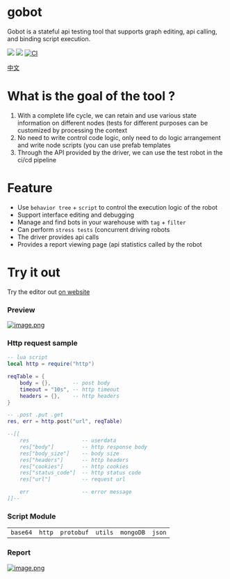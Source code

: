 # gobot
Gobot is a stateful api testing tool that supports graph editing, api calling, and binding script execution.

[![](https://img.shields.io/badge/%E6%96%87%E6%A1%A3-Doc-2ca5e0?style=flat&logo=github)](https://docs.gobot.fun/)
[![](https://img.shields.io/badge/Trello-Todo-2ca5e0?style=flat&logo=trello)](https://trello.com/b/8eDZ6h7n/)
[![CI](https://github.com/pojol/gobot/actions/workflows/dockerimage.yml/badge.svg?branch=develop)](https://github.com/pojol/gobot/actions/workflows/dockerimage.yml)

[中文](https://github.com/pojol/gobot/blob/master/README_CN.md)

# What is the goal of the tool ?
1. With a complete life cycle, we can retain and use various state information on different nodes (tests for different purposes can be customized by processing the context
2. No need to write control code logic, only need to do logic arrangement and write node scripts (you can use prefab templates
3. Through the API provided by the driver, we can use the test robot in the ci/cd pipeline

# Feature
* Use `behavior tree` + `script` to control the execution logic of the robot
* Support interface editing and debugging
* Manage and find bots in your warehouse with `tag` + `filter`
* Can perform `stress tests` (concurrent driving robots
* The driver provides api calls
* Provides a report viewing page (api statistics called by the robot

# Try it out
Try the editor out [on website](http://1.117.168.37:7777/)


### Preview
[![image.png](https://i.postimg.cc/LXCt5Zcd/image.png)](https://postimg.cc/ZBNBD0Yj)

### Http request sample
```lua
-- lua script
local http = require("http")

reqTable = {
    body = {},       -- post body
    timeout = "10s", -- http timeout
    headers = {},    -- http headers
}

-- .post .put .get
res, err = http.post("url", reqTable)

--[[
    res                 -- userdata
    res["body"]         -- http response body
    res["body_size"]    -- body size
    res["headers"]      -- http headers
    res["cookies"]      -- http cookies
    res["status_code"]  -- http status code
    res["url"]          -- request url

    err                 -- error message
]]--
```

### Script Module
|||||||
|-|-|-|-|-|-|
|`base64`|`http`|`protobuf`|`utils`|`mongoDB`|`json`|

### Report
[![image.png](https://i.postimg.cc/4d3TTrvf/image.png)](https://postimg.cc/yJ2Gmprt)